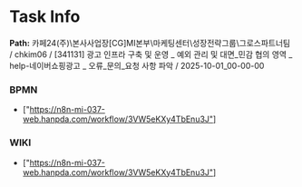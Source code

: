 # Task Info

**Path:** 카페24(주)\본사사업장\[CG]MI본부\마케팅센터\성장전략그룹\그로스파트너팀 / chkim06 / [341131] 광고 인프라 구축 및 운영 _ 예외 관리 및 대면_민감 협의 영역 _ help-네이버쇼핑광고 _ 오류_문의_요청 사항 파악 / 2025-10-01_00-00-00

### BPMN
- ["https://n8n-mi-037-web.hanpda.com/workflow/3VW5eKXy4TbEnu3J"]

### WIKI
- ["https://n8n-mi-037-web.hanpda.com/workflow/3VW5eKXy4TbEnu3J"]

